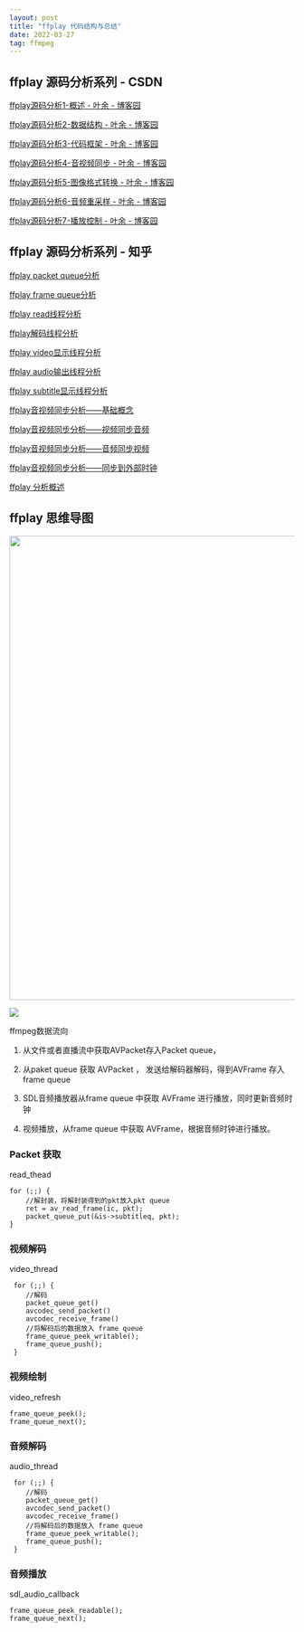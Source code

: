 ```yaml
---
layout: post
title: "ffplay 代码结构与总结"
date: 2022-03-27
tag: ffmpeg
---
```


## ffplay 源码分析系列 - CSDN

[ffplay源码分析1-概述 - 叶余 - 博客园](https://www.cnblogs.com/leisure_chn/p/10301215.html)

[ffplay源码分析2-数据结构 - 叶余 - 博客园](https://www.cnblogs.com/leisure_chn/p/10301253.html)

[ffplay源码分析3-代码框架 - 叶余 - 博客园](https://www.cnblogs.com/leisure_chn/p/10301831.html)

[ffplay源码分析4-音视频同步 - 叶余 - 博客园](https://www.cnblogs.com/leisure_chn/p/10307089.html)

[ffplay源码分析5-图像格式转换 - 叶余 - 博客园](https://www.cnblogs.com/leisure_chn/p/10311376.html)

[ffplay源码分析6-音频重采样 - 叶余 - 博客园](https://www.cnblogs.com/leisure_chn/p/10312713.html)

[ffplay源码分析7-播放控制 - 叶余 - 博客园](https://www.cnblogs.com/leisure_chn/p/10316225.html)

## ffplay 源码分析系列 - 知乎

 [ffplay packet queue分析](https://zhuanlan.zhihu.com/p/43295650)

 [ffplay frame queue分析](https://zhuanlan.zhihu.com/p/43564980)

 [ffplay read线程分析](https://zhuanlan.zhihu.com/p/43672062)

 [ffplay解码线程分析](https://zhuanlan.zhihu.com/p/43948483)

 [ffplay video显示线程分析](https://zhuanlan.zhihu.com/p/44122324)

 [ffplay audio输出线程分析](https://zhuanlan.zhihu.com/p/44139512)

 [ffplay subtitle显示线程分析](https://zhuanlan.zhihu.com/p/44207804)

[ffplay音视频同步分析——基础概念](https://zhuanlan.zhihu.com/p/44615185)

[ffplay音视频同步分析——视频同步音频](https://zhuanlan.zhihu.com/p/44615401)

[ffplay音视频同步分析——音频同步视频](https://zhuanlan.zhihu.com/p/44680734)

[ffplay音视频同步分析——同步到外部时钟](https://zhuanlan.zhihu.com/p/44684432)

[ffplay 分析概述](https://zhuanlan.zhihu.com/p/44694286)

## ffplay 思维导图

<img title="" src="https://cdn.jsdelivr.net/gh/yxibng/filebed@main/img/images/blog/1648385500340ffplay.png" alt="" width="821">

![](https://mmbiz.qpic.cn/mmbiz_png/GjBg4Rhq9j3NR2cp5nxibjIKz83QIicCQLV5SloO4tGdhWEdOgtkC7xJyRtspkhAeicqE3s39Lv90evp2WJbibg3cA/640?wx_fmt=png&wxfrom=5&wx_lazy=1&wx_co=1)

ffmpeg数据流向

1. 从文件或者直播流中获取AVPacket存入Packet queue， 

2. 从paket queue 获取 AVPacket ， 发送给解码器解码，得到AVFrame 存入frame queue

3. SDL音频播放器从frame queue 中获取 AVFrame 进行播放，同时更新音频时钟

4. 视频播放，从frame queue 中获取 AVFrame，根据音频时钟进行播放。

### Packet 获取

read_thead

```
for (;;) {
    //解封装，将解封装得到的pkt放入pkt queue
    ret = av_read_frame(ic, pkt);
    packet_queue_put(&is->subtitleq, pkt);
}
```

### 视频解码

video_thread

```
 for (;;) {
    //解码
    packet_queue_get()
    avcodec_send_packet()
    avcodec_receive_frame()
    //将解码后的数据放入 frame queue
    frame_queue_peek_writable();
    frame_queue_push();
 }
```

### 视频绘制

video_refresh

```
frame_queue_peek();
frame_queue_next();
```

### 音频解码

audio_thread

```
 for (;;) {
    //解码
    packet_queue_get()
    avcodec_send_packet()
    avcodec_receive_frame()
    //将解码后的数据放入 frame queue
    frame_queue_peek_writable();
    frame_queue_push();
 }
```

### 音频播放

sdl_audio_callback

```
frame_queue_peek_readable();
frame_queue_next();
```

